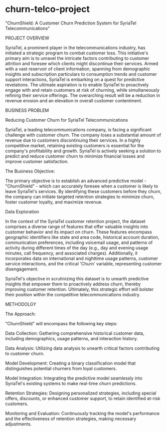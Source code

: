# churn-telco-project
"ChurnShield: A Customer Churn Prediction System for SyriaTel Telecommunications"


PROJECT OVERVIEW

SyriaTel, a prominent player in the telecommunications industry, has initiated a strategic program to combat customer loss. This initiative's primary aim is to unravel the intricate factors contributing to customer attrition and foresee which clients might discontinue their services. Armed with a vast reservoir of client information, spanning from demographic insights and subscription particulars to consumption trends and customer support interactions, SyriaTel is embarking on a quest for predictive revelations. The ultimate aspiration is to enable SyriaTel to proactively engage with and retain customers at risk of churning, while simultaneously refining their service offerings. The overarching result will be a reduction in revenue erosion and an elevation in overall customer contentment.




 
BUSINESS PROBLEM


Reducing Customer Churn for SyriaTel Telecommunications


SyriaTel, a leading telecommunications company, is facing a significant challenge with customer churn. The company loses a substantial amount of revenue due to customers discontinuing their services. In a highly competitive market, retaining existing customers is essential for the company's profitability and growth. SyriaTel is actively seeking a solution to predict and reduce customer churn to minimize financial losses and improve customer satisfaction.


The Business Objective:

The primary objective is to establish an advanced predictive model - "ChurnShield" - which can accurately foresee when a customer is likely to leave SyriaTel's services. By identifying these customers before they churn, the company can initiate targeted retention strategies to minimize churn, foster customer loyalty, and maximize revenue.


Data Exploration


In the context of the SyriaTel customer retention project, the dataset comprises a diverse range of features that offer valuable insights into customer behavior and its impact on churn. These features encompass geographic identifiers like state and area code, historical account duration, communication preferences, including voicemail usage, and patterns of activity during different times of the day (e.g., day and evening usage minutes, call frequency, and associated charges). Additionally, it incorporates data on international and nighttime usage patterns, customer service interactions, and the critical 'Churn' variable, representing customer disengagement.

SyriaTel's objective in scrutinizing this dataset is to unearth predictive insights that empower them to proactively address churn, thereby improving customer retention. Ultimately, this strategic effort will bolster their position within the competitive telecommunications industry.





METHODOLGY


The Approach:

"ChurnShield" will encompass the following key steps:

Data Collection: Gathering comprehensive historical customer data, including demographics, usage patterns, and interaction history.

Data Analysis: Utilizing data analysis to unearth critical factors contributing to customer churn.

Model Development: Creating a binary classification model that distinguishes potential churners from loyal customers.

Model Integration: Integrating the predictive model seamlessly into SyriaTel's existing systems to make real-time churn predictions.

Retention Strategies: Designing personalized strategies, including special offers, discounts, or enhanced customer support, to retain identified at-risk customers.

Monitoring and Evaluation: Continuously tracking the model's performance and the effectiveness of retention strategies, making necessary adjustments.
